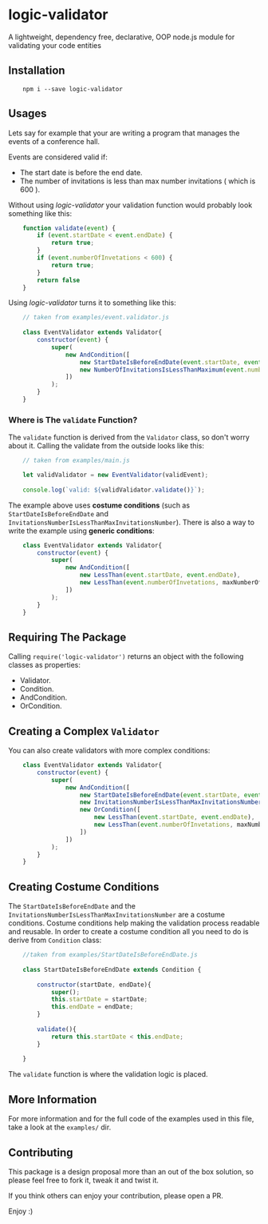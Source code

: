 # logic-validator
A lightweight, dependency free, declarative, OOP node.js module for validating your code entities

## Installation
```
    npm i --save logic-validator
```

## Usages
Lets say for example that your are writing a program that manages the events of a conference hall.

Events are considered valid if:

 * The start date is before the end date.
 * The number of invitations is less than max number invitations ( which is 600 ).

Without using *logic-validator* your validation function would probably look something like this: 

```javascript
    function validate(event) {
        if (event.startDate < event.endDate) {
            return true;
        }
        if (event.numberOfInvetations < 600) {
            return true;
        } 
        return false
    }
```

Using *logic-validator* turns it to something like this: 
```javascript
    // taken from examples/event.validator.js
    
    class EventValidator extends Validator{
        constructor(event) {
            super(
                new AndCondition([
                    new StartDateIsBeforeEndDate(event.startDate, event.endDate),
                    new NumberOfInvitationsIsLessThanMaximum(event.numberOfInvetations, maxNumberOfInvitations)
                ])
            );
        }
    }
```
### Where is The `validate` Function?
The `validate` function is derived from the `Validator` class, so don't worry about it. Calling the validate from the outside looks like this:

```javascript
    // taken from examples/main.js

    let validValidator = new EventValidator(validEvent);
    
    console.log(`valid: ${validValidator.validate()}`);
```


The example above uses **costume conditions** (such as `StartDateIsBeforeEndDate` and `InvitationsNumberIsLessThanMaxInvitationsNumber`).
There is also a way to write the example using  **generic conditions**:
```javascript
    class EventValidator extends Validator{
        constructor(event) {
            super(
                new AndCondition([
                    new LessThan(event.startDate, event.endDate),
                    new LessThan(event.numberOfInvetations, maxNumberOfInvitations)
                ])
            );
        }
    }
```

## Requiring The Package
Calling `require('logic-validator')` returns an object with the following classes as properties:

* Validator.
* Condition. 
* AndCondition. 
* OrCondition. 


## Creating a Complex `Validator`
You can also create validators with  more complex conditions:
```javascript 
    class EventValidator extends Validator{
        constructor(event) {
            super(
                new AndCondition([
                    new StartDateIsBeforeEndDate(event.startDate, event.endDate),
                    new InvitationsNumberIsLessThanMaxInvitationsNumber(event.numberOfInvetations, maxNumberOfInvitations),
                    new OrCondition([
                        new LessThan(event.startDate, event.endDate),
                        new LessThan(event.numberOfInvetations, maxNumberOfInvitations)                        
                    ])
                ])
            );
        }
    }
```
      
      
      

## Creating Costume Conditions
The `StartDateIsBeforeEndDate` and the `InvitationsNumberIsLessThanMaxInvitationsNumber` are a costume conditions.
Costume conditions help making the validation process readable and reusable. 
In order to create a costume condition all you need to do is derive from `Condition` class:

```javascript
    //taken from examples/StartDateIsBeforeEndDate.js
    
    class StartDateIsBeforeEndDate extends Condition {
        
        constructor(startDate, endDate){
            super();
            this.startDate = startDate;
            this.endDate = endDate;
        }
        
        validate(){
            return this.startDate < this.endDate;
        }
    
    }
```
The `validate` function is where the validation logic is placed. 


## More Information 
For more information and for the full code of the examples used in this file, take a look at the `examples/` dir.
 

## Contributing
This package is a design proposal more than an out of the box solution,
so please feel free to fork it, tweak it and twist it.

If you think others can enjoy your contribution, please open a PR.

Enjoy :)
